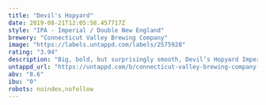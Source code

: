 ```yaml
---
title: "Devil's Hopyard"
date: 2019-08-21T12:05:58.457717Z
style: "IPA - Imperial / Double New England"
brewery: "Connecticut Valley Brewing Company"
image: "https://labels.untappd.com/labels/2575928"
rating: "3.94"
description: "​Big, bold, but surprisingly smooth, Devil’s Hopyard Imperial NEIPA is bursting with a complex blend of tropical fruit aroma. This 8.6% brew is double dry-hopped with copious amounts of El Dorado, Mosaic, and Citra hops to impart bright tropical flavors with undertones of stone fruit and a hint of watermelon. The devil’s in the details, or in this case, the hopyard."
untappd_url: "https://untappd.com/b/connecticut-valley-brewing-company-devil-s-hopyard/2575928"
abv: "8.6"
ibu: "0"
robots: noindex,nofollow
---
```

